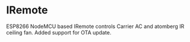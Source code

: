 # IRemote
ESP8266 NodeMCU based IRemote controls Carrier AC and atomberg IR ceiling fan. Added support for OTA update.
